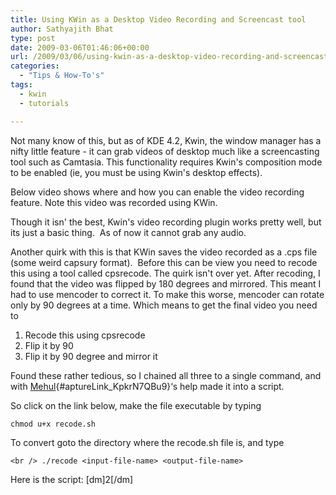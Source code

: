 ```yaml
---
title: Using KWin as a Desktop Video Recording and Screencast tool
author: Sathyajith Bhat
type: post
date: 2009-03-06T01:46:06+00:00
url: /2009/03/06/using-kwin-as-a-desktop-video-recording-and-screencast-tool/
categories:
  - "Tips & How-To's"
tags:
  - kwin
  - tutorials

---
```

Not many know of this, but as of KDE 4.2, Kwin, the window manager has a nifty little feature - it can grab videos of desktop much like a screencasting tool such as Camtasia. This functionality requires Kwin's composition mode to be enabled (ie, you must be using Kwin's desktop effects).

<span>Below video shows where and how you can enable the video recording feature. Note this video was recorded using <span>KWin</span>.</span>
  
<!--more-->


  
Though it isn' the best, Kwin's video recording plugin works pretty well, but its just a basic thing.  As of now it cannot grab any audio.

Another quirk with this is that KWin saves the video recorded as a .cps file (some weird capsury format).  Before this can be view you need to recode this using a tool called cpsrecode. The quirk isn't over yet. After recoding, I found that the video was flipped by 180 degrees and mirrored. This meant I had to use mencoder to correct it. To make this worse, mencoder can rotate only by 90 degrees at a time. Which means to get the final video you need to

  1. Recode this using cpsrecode
  2. Flip it by 90
  3. Flip it by 90 degree and mirror it

Found these rather tedious, so I chained all three to a single command, and with [Mehul][1]{#aptureLink_KpkrN7QBu9}&#8216;s help made it into a script.

So click on the link below, make the file executable by typing
  
`chmod u+x recode.sh`

To convert goto the directory where the recode.sh file is, and type
  
`<br />
./recode <input-file-name> <output-file-name>`

Here is the script: [dm]2[/dm]

 [1]: https://blog.mehulved.com/
